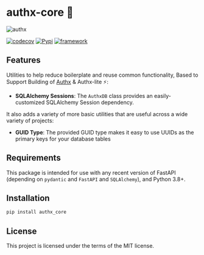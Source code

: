 # authx-core 💫

![authx](https://user-images.githubusercontent.com/52716203/136962014-280d82b0-0640-4ee5-9a11-b451b338f6d8.png)

[![codecov](https://codecov.io/gh/yezz123/authx-core/branch/main/graph/badge.svg?token=VPIFTYFNUO)](https://codecov.io/gh/yezz123/authx-core)
[![Pypi](https://img.shields.io/pypi/pyversions/authx_core.svg?color=%2334D058)](https://pypi.org/project/authx_core)
[![framework](https://img.shields.io/badge/Framework-FastAPI-blue?style)](https://fastapi.tiangolo.com/)

## Features

Utilities to help reduce boilerplate and reuse common functionality, Based to
Support Building of [Authx](https://authx.yezz.me) &amp; Authx-lite ⚡:

- **SQLAlchemy Sessions**: The `AuthxDB` class provides an easily-customized
  SQLAlchemy Session dependency.

It also adds a variety of more basic utilities that are useful across a wide
variety of projects:

- **GUID Type**: The provided GUID type makes it easy to use UUIDs as the
  primary keys for your database tables

## Requirements

This package is intended for use with any recent version of FastAPI (depending
on `pydantic` and `FastAPI` and `SQLAlchemy`), and Python 3.8+.

## Installation

```bash
pip install authx_core
```

## License

This project is licensed under the terms of the MIT license.
